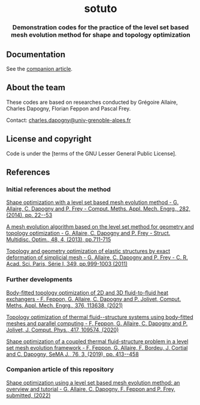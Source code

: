 
<h1 align="center"> sotuto </h1>
<h3 align="center"> Demonstration codes for the practice of the level set based mesh evolution method for shape and topology optimization </h3>


## Documentation
See the [companion article](). 

## About the team
These codes are based on researches conducted by Grégoire Allaire, Charles Dapogny, Florian Feppon and Pascal Frey.

Contact: charles.dapogny@univ-grenoble-alpes.fr

## License and copyright
Code is under the [terms of the GNU Lesser General Public License].

## References
### Initial references about the method
[Shape optimization with a level set based mesh evolution method - G. Allaire, C. Dapogny and P. Frey - Comput. Meths. Appl. Mech. Engrg., 282, (2014), pp. 22--53](https://hal.sorbonne-universite.fr/hal-00933545)

[A mesh evolution algorithm based on the level set method for geometry and topology optimization - G. Allaire, C. Dapogny and P. Frey - Struct. Multidisc. Optim., 48, 4, (2013), pp.711-715](https://hal.sorbonne-universite.fr/hal-00801704)

[Topology and geometry optimization of elastic structures by exact deformation of simplicial mesh - G. Allaire, C. Dapogny and P. Frey - C. R. Acad. Sci. Paris, Série I, 349, pp.999-1003 (2011)](https://www.sciencedirect.com/science/article/pii/S1631073X1100241X)

### Further developments
[Body-fitted topology optimization of 2D and 3D fluid-to-fluid heat exchangers - F. Feppon, G. Allaire, C. Dapogny and P. Jolivet, Comput. Meths. Appl. Mech. Engrg., 376, 113638, (2021)](https://hal.archives-ouvertes.fr/hal-02924308v2/)

[Topology optimization of thermal fluid--structure systems using body-fitted meshes and parallel computing - F. Feppon, G. Allaire, C. Dapogny and P. Jolivet, J. Comput. Phys., 417, 109574, (2020)](https://hal.archives-ouvertes.fr/hal-02518207/)

[Shape optimization of a coupled thermal fluid-structure problem in a level set mesh evolution framework  - F. Feppon, G. Allaire, F. Bordeu, J. Cortial and C. Dapogny, SeMA J., 76, 3, (2019), pp. 413--458](https://hal.archives-ouvertes.fr/hal-01686770/)

### Companion article of this repository
[Shape optimization using a level set based mesh evolution method: an overview and tutorial - G. Allaire, C. Dapogny, F. Feppon and P. Frey, submitted, (2022)]()
